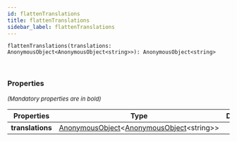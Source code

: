 ```yaml
---
id: flattenTranslations
title: flattenTranslations
sidebar_label: flattenTranslations
---
```


```tsx
flattenTranslations(translations: AnonymousObject<AnonymousObject<string>>): AnonymousObject<string>
```
<br/>



### Properties

<font size="2"><i>(Mandatory properties are in bold)</i></font>

| Properties | Type | Description |
| --------- | ---- | ----------- |
| **translations** | [AnonymousObject](/framework-api/interfaces/AnonymousObject.md)<[AnonymousObject](/framework-api/interfaces/AnonymousObject.md)<string\>\> |  |
